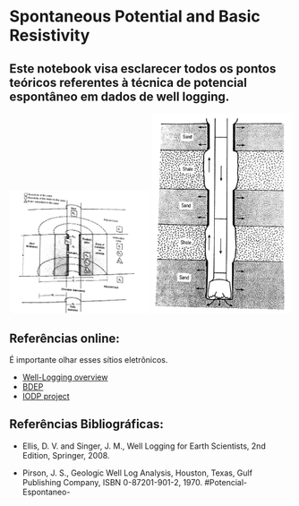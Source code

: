 # Spontaneous Potential and Basic Resistivity

## Este notebook visa esclarecer todos os pontos teóricos referentes à técnica de potencial espontâneo em dados de well logging. 

<img src="Imagens/sp6.jpg" width="250"/>
<img src="Imagens/sp7.jpg" width="250"/>


## Referências online:
  É importante olhar esses sítios eletrônicos.

- [Well-Logging overview](http://www.pacificsurveys.com/01.htm)
- [BDEP](http://www.anp.gov.br/wwwanp/exploracao-e-producao-de-oleo-e-gas/dados-tecnicos?view=default)
- [IODP project](https://www.iodp.org/)

## Referências Bibliográficas:

- Ellis, D. V. and Singer, J. M., Well Logging for Earth Scientists, 2nd Edition, Springer, 2008. 

- Pirson, J. S., Geologic Well Log Analysis, Houston, Texas, Gulf Publishing Company, ISBN 0-87201-901-2, 1970.
#Potencial-Espontaneo-
